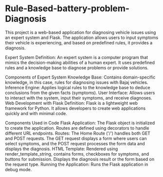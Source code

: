 # Rule-Based-battery-problem-Diagnosis
This project is a web-based application for diagnosing vehicle issues using an expert system and Flask. The application allows users to input symptoms their vehicle is experiencing, and based on predefined rules, it provides a diagnosis.

Expert System
Definition: An expert system is a computer program that mimics the decision-making abilities of a human expert. It uses predefined rules and a knowledge base to diagnose problems or provide solutions.

Components of Expert System
Knowledge Base: Contains domain-specific knowledge, in this case, rules for diagnosing issues with Bajaj vehicles.
Inference Engine: Applies logical rules to the knowledge base to deduce conclusions from the given facts (symptoms).
User Interface: Allows users to interact with the system, input their symptoms, and receive diagnoses.
Web Development with Flask
Definition: Flask is a lightweight web framework for Python. It allows developers to create web applications quickly and with minimal code.

Components Used in Code
Flask Application: The Flask object is initialized to create the application. Routes are defined using decorators to handle different URL endpoints.
Routes: The Home Route ('/') handles both GET and POST requests. The GET request displays a form where users can select symptoms, and the POST request processes the form data and displays the diagnosis.
HTML Template: Rendered using render_template_string, contains forms, checkboxes for symptoms, and buttons for submission. Displays the diagnosis result or the form based on the request type.
Running the Application: Runs the Flask application in debug mode.
